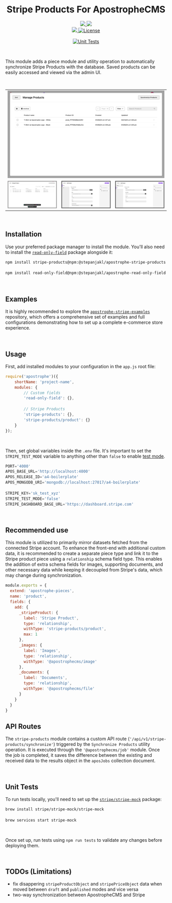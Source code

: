 <div align="center">
    <h1>
        Stripe Products For ApostropheCMS
    </h1>
    <p>
        <a aria-label="Apostrophe logo" href="https://v3.docs.apostrophecms.org">
            <img src="https://img.shields.io/badge/MADE%20FOR%20APOSTROPHECMS-000000.svg?style=for-the-badge&logo=Apostrophe&labelColor=6516DD">
        </a>
        <a aria-label="Stripe logo" href="https://stripe.com">
            <img src="https://img.shields.io/badge/STRIPE-000000.svg?style=for-the-badge&logo=Stripe&labelColor=635bFF&logoColor=FFFFFF">
        </a>
        <br>
        <a aria-label="Personal logo" href="https://stepanjakl.com">
            <img src="https://img.shields.io/badge/STEPANJAKL.COM%20-000000.svg?style=for-the-badge&labelColor=EED500&logo=data:image/svg+xml;base64,PHN2ZyB4bWxucz0iaHR0cDovL3d3dy53My5vcmcvMjAwMC9zdmciIHZpZXdCb3g9IjAgMCAyMCAyMCI+PHBhdGggZmlsbD0iIzAwMDAwMCIgZD0iTTAgMTV2NWgyMFY3LjVIMHY1aDE1LjA1VjE1SDBaTTIwIDBIMHY1aDIwVjBaIiAvPjwvc3ZnPg==">
        </a>
        <a aria-label="License"
           href="https://github.com/apostrophecms/module-template/blob/main/LICENSE.md">
            <img alt="License"
                 src="https://img.shields.io/static/v1?style=for-the-badge&labelColor=000000&label=License&message=MIT&color=3DA639">
        </a>
        <br>
        <br>
        <a aria-label="Unit Tests"
           href="https://github.com/stepanjakl/apostrophe-stripe-products/actions/workflows/tests.yml">
            <img alt="Unit Tests"
                 src="https://github.com/stepanjakl/apostrophe-stripe-products/actions/workflows/tests.yml/badge.svg?branch=main">
        </a>
    </p>
</div>

<br>

This module adds a piece module and utility operation to automatically synchronize Stripe Products with the database. Saved products can be easily accessed and viewed via the admin UI.

<br>

<table>
    <tr>
        <td colspan="3"><a href="./public/images/admin-1.png"><img src="./public/images/admin-1.png" alt="Admin UI 1"></a></td>
    </tr>
    <tr>
        <td><a href="./public/images/admin-2.png"><img src="./public/images/admin-2.png" alt="Admin UI 2"></a></td>
        <td><a href="./public/images/admin-3.png"><img src="./public/images/admin-3.png" alt="Admin UI 3"></a></td>
        <td><a href="./public/images/admin-4.png"><img src="./public/images/admin-4.png" alt="Admin UI 4"></a></td>
    </tr>
</table>

<br>

## Installation

Use your preferred package manager to install the module. You'll also need to install the [`read-only-field`](https://github.com/stepanjakl/apostrophe-read-only-field) package alongside it:

```zsh
npm install stripe-products@npm:@stepanjakl/apostrophe-stripe-products

npm install read-only-field@npm:@stepanjakl/apostrophe-read-only-field
```

<br>

## Examples

It is highly recommended to explore the [`apostrophe-stripe-examples`](https://github.com/stepanjakl/apostrophe-stripe-examples) repository, which offers a comprehensive set of examples and full configurations demonstrating how to set up a complete e-commerce store experience.

<br>

## Usage

First, add installed modules to your configuration in the `app.js` root file:

```js
require('apostrophe')({
    shortName: 'project-name',
    modules: {
        // Custom fields
        'read-only-field': {},

        // Stripe Products
        'stripe-products': {},
        'stripe-products/product': {}
    }
});
```

<br>

Then, set global variables inside the `.env` file. It's important to set the `STRIPE_TEST_MODE` variable to anything other than `false` to enable [test mode](https://docs.stripe.com/).

```js
PORT='4000'
APOS_BASE_URL='http://localhost:4000'
APOS_RELEASE_ID='a4-boilerplate'
APOS_MONGODB_URI='mongodb://localhost:27017/a4-boilerplate'

STRIPE_KEY='sk_test_xyz'
STRIPE_TEST_MODE='false'
STRIPE_DASHBOARD_BASE_URL='https://dashboard.stripe.com'
```

<br>

## Recommended use

This module is utilized to primarily mirror datasets fetched from the connected Stripe account. To enhance the front-end with additional custom data, it is recommended to create a separate piece type and link it to the Stripe product piece using a `relationship` schema field type. This enables the addition of extra schema fields for images, supporting documents, and other necessary data while keeping it decoupled from Stripe's data, which may change during synchronization.

```js
module.exports = {
  extend: 'apostrophe-pieces',
  name: 'product',
  fields: {
    add: {
      _stripeProduct: {
        label: 'Stripe Product',
        type: 'relationship',
        withType: 'stripe-products/product',
        max: 1
      },
      _images: {
        label: 'Images',
        type: 'relationship',
        withType: '@apostrophecms/image'
      },
      _documents: {
        label: 'Documents',
        type: 'relationship',
        withType: '@apostrophecms/file'
      }
    }
  }
}
```

## API Routes

The `stripe-products` module contains a custom API route (`'/api/v1/stripe-products/synchronize'`) triggered by the `Synchronize Products` utility operation. It is executed through the `'@apostrophecms/job'` module. Once the job is completed, it saves the difference between the existing and received data to the results object in the `aposJobs` collection document.

<br>

## Unit Tests

To run tests locally, you'll need to set up the [`stripe/stripe-mock`](https://github.com/stripe/stripe-mock) package:

```zsh
brew install stripe/stripe-mock/stripe-mock

brew services start stripe-mock
```

<br>

Once set up, run tests using `npm run tests` to validate any changes before deploying them.

<br>

## TODOs (Limitations)

- fix disappering `stripeProductObject` and `stripePriceObject` data when moved between `draft` and `published` modes and vice versa
- two-way synchronization between ApostropheCMS and Stripe
